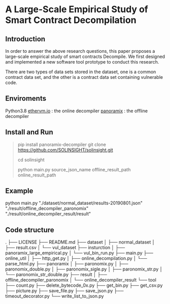 # A Large-Scale Empirical Study of Smart Contract Decompilation

## Introduction

In order to answer the above research questions, this paper proposes a large-scale empirical study of smart contracts
Decompile. We first designed and implemented a new software tool prototype to conduct this research.

There are two types of data sets stored in the dataset, one is a common contract data set, and the other is a contract data set containing vulnerable code.

## Enviroments

Python3.8
[ethervm.io](https://ethervm.io/decompile) : the online decompiler
[panoramix](https://github.com/eveem-org/panoramix) : the offline decompiler 

## Install and Run
>pip install panoramix-decompiler
>git clone https://github.com/SOLINSIGHT/solinsight.git
>
>cd solinsight
>
>python main.py source_json_name offline_result_path online_result_path

## Example

python main.py "./dataset/normal_dataset/results-20190801.json" "./result/offline_decompiler_paronomix" "./result/online_decompiler_result/result"

## Code structure
.
├── LICENSE
├── README.md
├── dataset
│   ├── normal_dataset
│   ├── result.csv
│   └── vul_dataset
├── insturction
│   ├── panoramix_large_empirical.py
│   └── vul_bin_run.py
├── main.py
├── online_util
│   ├── http_get.py
│   ├── online_decompilation.py
│   └── parse_html.py
├── panoramix
│   ├── paronomix.py
│   ├── paronomix_double.py
│   ├── paronomix_sigle.py
│   ├── paronomix_str.py
│   └── paronomix_str_double.py
├── result
│   ├── offline_decompiler_paronomix
│   └── online_decompiler_result
└── tool
    ├── count.py
    ├── delete_bytecode_0x.py
    ├── get_bin.py
    ├── get_csv.py
    ├── picture.py
    ├── save_file.py
    ├── save_json.py
    ├── timeout_decorator.py
    └── write_list_to_json.py